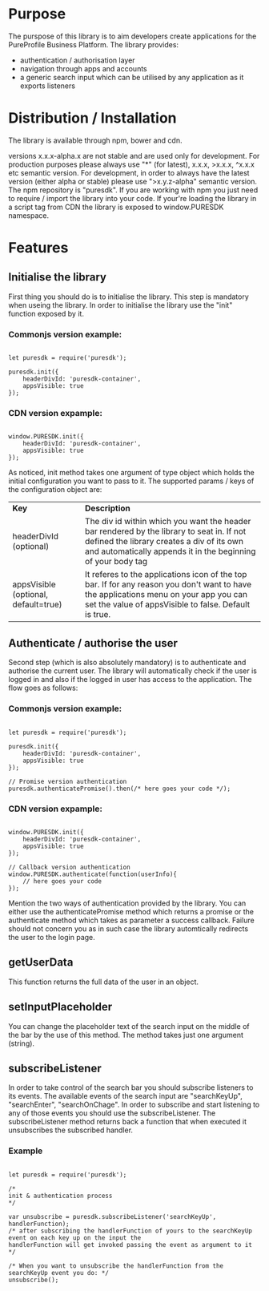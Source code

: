 # Purpose
The purspose of this library is to aim developers create applications for the PureProfile Business Platform.
The library provides:
* authentication / authorisation layer
* navigation through apps and accounts
* a generic search input which can be utilised by any application as it exports listeners

# Distribution / Installation
The library is available through npm, bower and cdn.

versions x.x.x-alpha.x are not stable and are used only for development. For production purposes please always use
"*" (for latest), x.x.x, >x.x.x, ^x.x.x etc semantic version.
For development, in order to always have the latest version (either alpha or stable) please use ">x.y.z-alpha" semantic version.
The npm repository is "puresdk".
If you are working with npm you just need to require / import the library into your code. If your're loading the library
in a script tag from CDN the library is exposed to window.PURESDK namespace.

# Features
## Initialise the library
First thing you should do is to initialise the library. This step is mandatory when useing the library.
In order to initialise the library use the "init" function exposed by it.

### Commonjs version example:
<pre lang="javascript"><code>
let puresdk = require('puresdk');

puresdk.init({
    headerDivId: 'puresdk-container',
    appsVisible: true
});
</code></pre>

### CDN version expample:
<pre lang="javascript"><code>
window.PURESDK.init({
    headerDivId: 'puresdk-container',
    appsVisible: true
});
</code></pre>

As noticed, init method takes one argument of type object which holds the initial configuration you want to pass to it.
The supported params / keys of the configuration object are:
<table width="100%" cellspacing="0" cellpadding="0">
    <tr>
        <td><b>Key</b></td>
        <td><b>Description</b></td>
    </tr>
    <tr>
        <td>headerDivId (optional)</td>
        <td>The div id within which you want the header bar rendered by the library to seat in. If not defined the library
        creates a div of its own and automatically appends it in the beginning of your body tag</td>
    </tr>
    <tr>
        <td>appsVisible (optional, default=true)</td>
        <td>It referes to the applications icon of the top bar. If for any reason you don't want to have the applications
        menu on your app you can set the value of appsVisible to false. Default is true.</td>
    </tr>
</table>

## Authenticate / authorise the user
Second step (which is also absolutely mandatory) is to authenticate and authorise the current user. The library will automatically
check if the user is logged in and also if the logged in user has access to the application. The flow goes as follows:

### Commonjs version example:
<pre lang="javascript"><code>
let puresdk = require('puresdk');

puresdk.init({
    headerDivId: 'puresdk-container',
    appsVisible: true
});

// Promise version authentication
puresdk.authenticatePromise().then(/* here goes your code */);
</code></pre>

### CDN version expample:
<pre lang="javascript"><code>
window.PURESDK.init({
    headerDivId: 'puresdk-container',
    appsVisible: true
});

// Callback version authentication
window.PURESDK.authenticate(function(userInfo){
    // here goes your code
});
</code></pre>

Mention the two ways of authentication provided by the library. You can either use the authenticatePromise method which
returns a promise or the authenticate method which takes as parameter a success callback. Failure should not concern you as
in such case the library automtically redirects the user to the login page.

## getUserData
This function returns the full data of the user in an object.

## setInputPlaceholder
You can change the placeholder text of the search input on the middle of the bar by the use of this method. The method takes
just one argument (string).

## subscribeListener
In order to take control of the search bar you should subscribe listeners to its events. The available events of the search
input are "searchKeyUp", "searchEnter", "searchOnChage". In order to subscribe and start listening to any of those events
you should use the subscribeListener. The subscribeListener method returns back a function that when executed it unsubscribes
the subscribed handler.
### Example
<pre lang="javascript"><code>
let puresdk = require('puresdk');

/*
init & authentication process
*/

var unsubscribe = puresdk.subscribeListener('searchKeyUp', handlerFunction);
/* after subscribing the handlerFunction of yours to the searchKeyUp event on each key up on the input the
handlerFunction will get invoked passing the event as argument to it */

/* When you want to unsubscribe the handlerFunction from the searchKeyUp event you do: */
unsubscribe();
</code></pre>